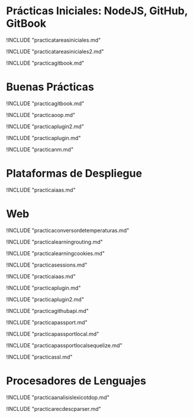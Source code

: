 # Prácticas Iniciales: NodeJS, GitHub, GitBook
!INCLUDE "practicatareasiniciales.md"


!INCLUDE "practicatareasiniciales2.md"

!INCLUDE "practicagitbook.md"


# Buenas Prácticas
!INCLUDE "practicagitbook.md"

!INCLUDE "practicaoop.md"

!INCLUDE "practicaplugin2.md"

!INCLUDE "practicaplugin.md"

!INCLUDE "practicanm.md"


# Plataformas de Despliegue
!INCLUDE "practicaiaas.md"


# Web

!INCLUDE "practicaconversordetemperaturas.md"

!INCLUDE "practicalearningrouting.md"

!INCLUDE "practicalearningcookies.md"

!INCLUDE "practicasessions.md"

!INCLUDE "practicaiaas.md"

!INCLUDE "practicaplugin.md"

!INCLUDE "practicaplugin2.md"

!INCLUDE "practicagithubapi.md"

!INCLUDE "practicapassport.md"

!INCLUDE "practicapassportlocal.md"

!INCLUDE "practicapassportlocalsequelize.md"

!INCLUDE "practicassl.md"



# Procesadores de Lenguajes

!INCLUDE "practicaanalisislexicotdop.md"

!INCLUDE "practicarecdescparser.md"

